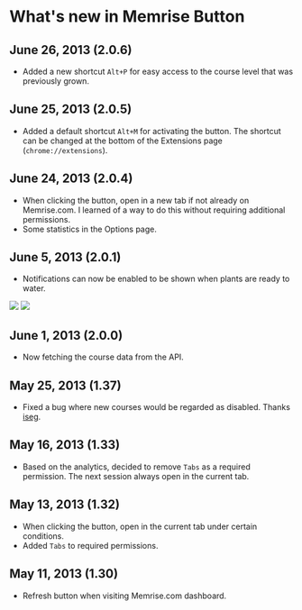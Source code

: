# What's new in Memrise Button

## June 26, 2013 (2.0.6)

* Added a new shortcut `Alt+P` for easy access to the course level that was previously grown.

## June 25, 2013 (2.0.5)

* Added a default shortcut `Alt+M` for activating the button. The shortcut
  can be changed at the bottom of the Extensions page
  (`chrome://extensions`).

## June 24, 2013 (2.0.4)

* When clicking the button, open in a new tab if not already on Memrise.com.
  I learned of a way to do this without requiring additional permissions.
* Some statistics in the Options page.

## June 5, 2013 (2.0.1)

* Notifications can now be enabled to be shown when plants are ready to water.

![](http://raneksi.github.io/memrise-chrome-ext/memrise-notification-windows.png)
![](http://raneksi.github.io/memrise-chrome-ext/memrise-notification-mac.png)

## June 1, 2013 (2.0.0)

* Now fetching the course data from the API.

## May 25, 2013 (1.37)

* Fixed a bug where new courses would be regarded as disabled. Thanks
  [iseg](http://www.memrise.com/user/iseg/).

## May 16, 2013 (1.33)

* Based on the analytics, decided to remove `Tabs` as a required permission.
  The next session always open in the current tab.

## May 13, 2013 (1.32)

* When clicking the button, open in the current tab under certain conditions.
* Added `Tabs` to required permissions.

## May 11, 2013 (1.30)

* Refresh button when visiting Memrise.com dashboard.
